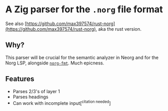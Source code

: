 # A Zig parser for the `.norg` file format

See also [https://github.com/max397574/rust-norg](https://github.com/max397574/rust-norg), aka the rust version.


## Why?

This parser will be crucial for the semantic analyzer in Neorg and
for the Norg LSP, alongside [`norg-fmt`](https://github.com/nvim-neorg/norg-fmt).
Much epicness.


## Features

- Parses 2/3's of layer 1
- Parses headings
- Can work with incomplete input\[<sup>citation needed</sup>]
